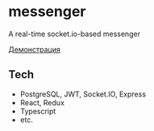 # messenger
A real-time socket.io-based messenger

[Демонстрация](https://desolate-basin-08890.herokuapp.com/)

## Tech

- PostgreSQL, JWT, Socket.IO, Express
- React, Redux
- Typescript
- etc.
